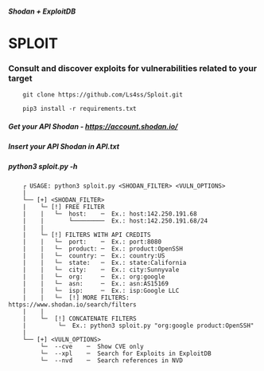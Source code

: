 ##### Shodan + ExploitDB
# SPLOIT
### Consult and discover exploits for vulnerabilities related to your target

        git clone https://github.com/Ls4ss/Sploit.git

        pip3 install -r requirements.txt
        
##### Get your API Shodan - https://account.shodan.io/
##### Insert your API Shodan in API.txt

##### python3 sploit.py -h
        ┌ USAGE: python3 sploit.py <SHODAN_FILTER> <VULN_OPTIONS>
        |
        └── [+] <SHODAN_FILTER>
        |    └─ [!] FREE FILTER
        |    |   └─  host:    ─  Ex.: host:142.250.191.68
        |    |       └─────────  Ex.: host:142.250.191.68/24
        |    |
        |    └─ [!] FILTERS WITH API CREDITS
        |    |   └─  port:    ─  Ex.: port:8080
        |    |   └─  product: ─  Ex.: product:OpenSSH
        |    |   └─  country: ─  Ex.: country:US
        |    |   └─  state:   ─  Ex.: state:California
        |    |   └─  city:    ─  Ex.: city:Sunnyvale
        |    |   └─  org:     ─  Ex.: org:google
        |    |   └─  asn:     ─  Ex.: asn:AS15169
        |    |   └─  isp:     ─  Ex.: isp:Google LLC
        |    |   └─  [!] MORE FILTERS: https://www.shodan.io/search/filters
        |    |
        |    └─  [!] CONCATENATE FILTERS
        |         └─  Ex.: python3 sploit.py "org:google product:OpenSSH"
        |
        └── [+] <VULN_OPTIONS>
             └─  --cve    ─  Show CVE only
             └─  --xpl    ─  Search for Exploits in ExploitDB
             └─  --nvd    ─  Search references in NVD
